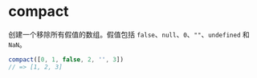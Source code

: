 # compact

创建一个移除所有假值的数组。假值包括 `false`、`null`、`0`、`""`、`undefined` 和 `NaN`。

```ts
compact([0, 1, false, 2, '', 3])
// => [1, 2, 3]
```
